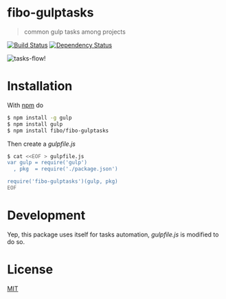 # fibo-gulptasks

> common gulp tasks among projects

[![Build Status](https://travis-ci.org/fibo/fibo-gulptasks.png?branch=master)](https://travis-ci.org/fibo/fibo-gulptasks.png?branch=master) [![Dependency Status](https://gemnasium.com/fibo/fibo-gulptasks.png)](https://gemnasium.com/fibo/fibo-gulptasks)

![tasks-flow!](http://www.g14n.info/fibo-gulptasks/img/tasks-flow.png)

# Installation

With [npm](https://npmjs.org/) do

```bash
$ npm install -g gulp
$ npm install gulp
$ npm install fibo/fibo-gulptasks
```

Then create a *gulpfile.js*

```bash
$ cat <<EOF > gulpfile.js
var gulp = require('gulp')
  , pkg  = require('./package.json')

require('fibo-gulptasks')(gulp, pkg)
EOF
```

# Development

Yep, this package uses itself for tasks automation, *gulpfile.js* is modified to do so.

# License

[MIT][2]

[1]: https://github.com/fibo/fibo-gulptasks
[2]: http://fibo.mit-license.org/

